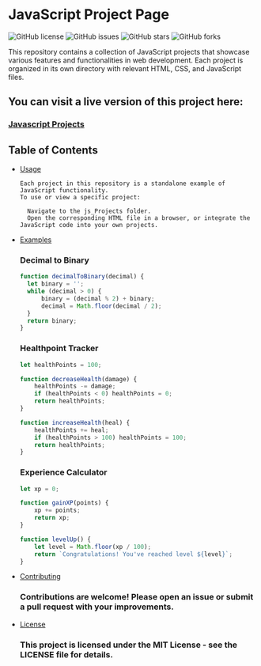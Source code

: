 # JavaScript Project Page

![GitHub license](https://img.shields.io/github/license/NatiG7/JavaScript-Page)
![GitHub issues](https://img.shields.io/github/issues/NatiG7/JavaScript-Page)
![GitHub stars](https://img.shields.io/github/stars/NatiG7/JavaScript-Page)
![GitHub forks](https://img.shields.io/github/forks/NatiG7/JavaScript-Page)

This repository contains a collection of JavaScript projects that showcase various features and functionalities in web development. Each project is organized in its own directory with relevant HTML, CSS, and JavaScript files.

## You can visit a live version of this project here:
### <a href="https://natig7.github.io/JavaScript-Page/main/index.html" target="_blank">Javascript Projects</a>

## Table of Contents

- [Usage](#usage)

  ```
  Each project in this repository is a standalone example of JavaScript functionality.
  To use or view a specific project:

    Navigate to the js_Projects folder.
    Open the corresponding HTML file in a browser, or integrate the JavaScript code into your own projects.
  ```
- [Examples](#examples)

  ### Decimal to Binary

  ```javascript
  function decimalToBinary(decimal) {
    let binary = '';
    while (decimal > 0) {
        binary = (decimal % 2) + binary;
        decimal = Math.floor(decimal / 2);
    }
    return binary;
  }
  ```

  ### Healthpoint Tracker

  ```javascript
  let healthPoints = 100;

  function decreaseHealth(damage) {
      healthPoints -= damage;
      if (healthPoints < 0) healthPoints = 0;
      return healthPoints;
  }
  
  function increaseHealth(heal) {
      healthPoints += heal;
      if (healthPoints > 100) healthPoints = 100;
      return healthPoints;
  }
  ```

  ### Experience Calculator

  ```javascript
  let xp = 0;

  function gainXP(points) {
      xp += points;
      return xp;
  }
  
  function levelUp() {
      let level = Math.floor(xp / 100);
      return `Congratulations! You've reached level ${level}`;
  }
  ```

- [Contributing](#contributing)

  ### Contributions are welcome! Please open an issue or submit a pull request with your improvements.

- [License](#license)

  ### This project is licensed under the MIT License - see the LICENSE file for details.
